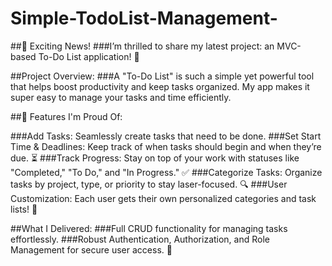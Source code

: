 # Simple-TodoList-Management-


##🚀 Exciting News!
###I’m thrilled to share my latest project: an MVC-based To-Do List application! 🎉

##Project Overview:
###A "To-Do List" is such a simple yet powerful tool that helps boost productivity and keep tasks organized. My app makes it super easy to manage your tasks and time efficiently.

##🌟 Features I'm Proud Of:

###Add Tasks: Seamlessly create tasks that need to be done.
###Set Start Time & Deadlines: Keep track of when tasks should begin and when they’re due. ⏳
###Track Progress: Stay on top of your work with statuses like "Completed," "To Do," and "In Progress." ✅
###Categorize Tasks: Organize tasks by project, type, or priority to stay laser-focused. 🔍
###User Customization: Each user gets their own personalized categories and task lists! 🙌

##What I Delivered:
###Full CRUD functionality for managing tasks effortlessly.
###Robust Authentication, Authorization, and Role Management for secure user access. 🔐
